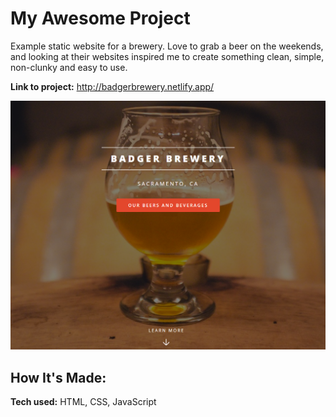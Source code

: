# My Awesome Project
Example static website for a brewery. Love to grab a beer on the weekends, and looking at their websites inspired me to create something clean, simple, non-clunky and easy to use.

**Link to project:** http://badgerbrewery.netlify.app/

![alt tag](./images/brewerymain.jpg)

## How It's Made:

**Tech used:** HTML, CSS, JavaScript





